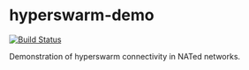 # hyperswarm-demo
[![Build Status](https://travis-ci.com/groupsky/hyperswarm-demo.svg?branch=master)](https://travis-ci.com/groupsky/hyperswarm-demo)

Demonstration of hyperswarm connectivity in NATed networks.

